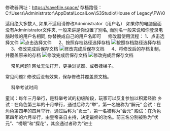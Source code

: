 修改器网址：https://savefile.space/
存档路径：C:\Users\Administrator\AppData\LocalLow\S3Studio\House of Legacy\FW\0

适用绝大多数人, 如果不适用请修改Administrator（用户名）
如果你的电脑里面没有Administrator文件夹, 一般来讲是你设置了别名, 而别名一般来说和你登录电脑时候的用户名相同, 你替换成自己的用户名即可
 
修改器使用流程：
1、点击选择文件
![点击选择文件](https://makemaze.online/images/1749185247062_1jz49iby.png)
 
2、按照存档路径选择存档
![按照存档路径选择存档](https://makemaze.online/images/1749185249282_q9uh8565.png)
 
3、修改完成后保存文档
![修改完成后保存文档](https://makemaze.online/images/1749185253284_vah3co1k.png)
 
4、将修改后的存档复制，并覆盖原来的存档
![修改完成后保存文档](https://makemaze.online/images/1749185254748_qej7yipj.png)
![修改完成后保存文档](https://makemaze.online/images/1749185255669_fj59j16g.png)
 


 
常见问题1
网址无法打开，更换浏览器、或者挂梯子。

常见问题2
修改后没有效果，保存修改并覆盖原文档。

 
科举考试时间

童试：每年三月举行，是科举考试的初级阶段，玩家可以反复参加以积累经验
乡试：在角色第三年的十月举行，通过后称为“举”，第一名被称为“解元”
会试：在角色第四年的四月举行，通过后称为“贡士”，第一名被称为“会元”
殿试：在角色第四年的六月举行，由皇帝亲自主持，决定最终的功名。前三名分别被称为“状元”、“榜眼”和“探花”，其余通过者称为“进士
